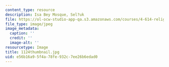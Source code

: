 ```yaml
---
content_type: resource
description: Isa Bey Mosque, Sel?uk
file: https://ol-ocw-studio-app-qa.s3.amazonaws.com/courses/4-614-religious-architecture-and-islamic-cultures-fall-2002/e56b16a95f4a78fe932c7ee26b6edad0_1124thumbnail.jpg
file_type: image/jpeg
image_metadata:
  caption: ''
  credit: ''
  image-alt: ''
resourcetype: Image
title: 1124thumbnail.jpg
uid: e56b16a9-5f4a-78fe-932c-7ee26b6edad0
---
```

